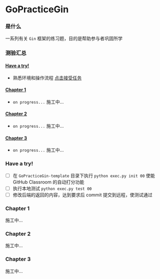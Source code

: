 # GoPracticeGin

### 是什么

一系列有关 `Gin` 框架的练习题，目的是帮助参与者巩固所学

### 测验汇总

#### [Have a try!](#have-a-try) 

- 熟悉环境和操作流程
[点击接受任务](https://classroom.github.com/a/dzNQHTLr)

#### [Chapter 1](#chapter01) 

- `on progress...`
  施工中...

#### [Chapter 2](#chapter-2)

- `on progress...`
  施工中...

#### [Chapter 3](#chapter-3) 

- `on progress...`
  施工中...

### Have a try!

- [ ] 在 `GoPracticeGin-template` 目录下执行 `python exec.py init 00` 使能 GitHub Classroom 的自动打分功能
- [ ] 执行本地测试 `python exec.py test 00`
- [ ] 修改后端的返回的内容，达到要求后 commit 提交到远程，使测试通过

### Chapter 1

施工中...

### Chapter 2

施工中...

### Chapter 3

施工中...
